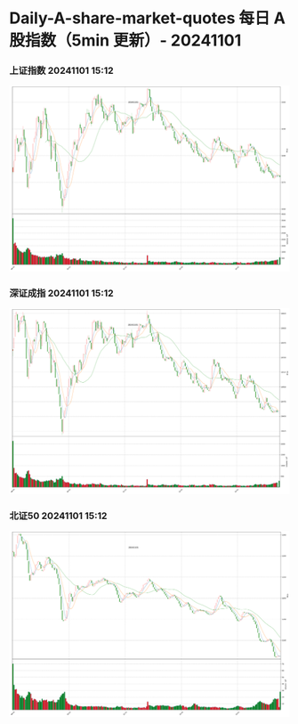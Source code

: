 
# Daily-A-share-market-quotes 每日 A 股指数（5min 更新）- 20241101

### 上证指数 20241101 15:12
![](./fig/2024/11/20241101-sh000001.png)

### 深证成指 20241101 15:12
![](./fig/2024/11/20241101-sz399001.png)

### 北证50 20241101 15:12
![](./fig/2024/11/20241101-bj899050.png)
